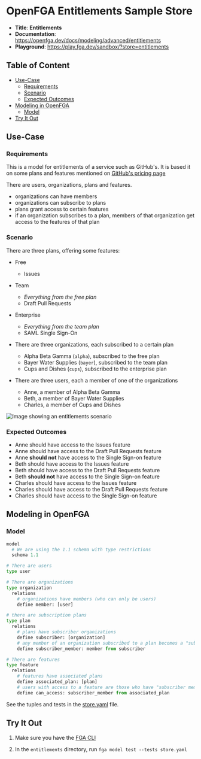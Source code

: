 # OpenFGA Entitlements Sample Store

* **Title**: **Entitlements** 
* **Documentation**: https://openfga.dev/docs/modeling/advanced/entitlements
* **Playground**: https://play.fga.dev/sandbox/?store=entitlements

## Table of Content
- [Use-Case](#use-case)
  - [Requirements](#requirements)
  - [Scenario](#scenario)
  - [Expected Outcomes](#expected-outcomes)
- [Modeling in OpenFGA](#modeling-in-openfga)
  - [Model](#model)
- [Try It Out](#try-it-out)

## Use-Case

### Requirements

This is a model for entitlements of a service such as GitHub's. It is based it on some plans and features mentioned on [GitHub's pricing page](https://github.com/pricing)

There are users, organizations, plans and features.
- organizations can have members
- organizations can subscribe to plans
- plans grant access to certain features
- if an organization subscribes to a plan, members of that organization get access to the features of that plan

### Scenario

There are three plans, offering some features:
- Free
  - Issues
- Team
  - _Everything from the free plan_
  - Draft Pull Requests
- Enterprise
  - _Everything from the team plan_
  - SAML Single Sign-On

- There are three organizations, each subscribed to a certain plan

  - Alpha Beta Gamma (`alpha`), subscribed to the free plan
  - Bayer Water Supplies (`bayer`), subscribed to the team plan
  - Cups and Dishes (`cups`), subscribed to the enterprise plan

- There are three users, each a member of one of the organizations
  - Anne, a member of Alpha Beta Gamma
  - Beth, a member of Bayer Water Supplies
  - Charles, a member of Cups and Dishes

<img src="https://openfga.dev/assets/images/entitlements-requirements-fdd4048edc4d4b3b78785f4c0671e0b1.svg" style="max-width: 30rem;" alt="Image showing an entitlements scenario">

### Expected Outcomes

- Anne should have access to the Issues feature
- Anne should have access to the Draft Pull Requests feature
- Anne **should not** have access to the Single Sign-on feature
- Beth should have access to the Issues feature
- Beth should have access to the Draft Pull Requests feature
- Beth **should not** have access to the Single Sign-on feature
- Charles should have access to the Issues feature
- Charles should have access to the Draft Pull Requests feature
- Charles should have access to the Single Sign-on feature

## Modeling in OpenFGA

### Model

```python
model
  # We are using the 1.1 schema with type restrictions
  schema 1.1

# There are users
type user

# There are organizations
type organization
  relations
    # organizations have members (who can only be users)
    define member: [user]

# there are subscription plans
type plan
  relations
    # plans have subscriber organizations
    define subscriber: [organization]
    # any member of an organization subscribed to a plan becomes a "subscriber member"
    define subscriber_member: member from subscriber

# There are features
type feature
  relations
    # features have associated plans
    define associated_plan: [plan]
    # users with access to a feature are those who have "subscriber member" status on the associated plan
    define can_access: subscriber_member from associated_plan
```

See the tuples and tests in the [store.yaml](./store.yaml) file.

## Try It Out

1. Make sure you have the [FGA CLI](https://github.com/openfga/cli/?tab=readme-ov-file#installation)

2. In the `entitlements` directory, run `fga model test --tests store.yaml`

